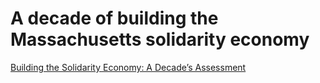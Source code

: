 # A decade of building the Massachusetts solidarity economy
[Building the Solidarity Economy: A Decade’s Assessment](https://nonprofitquarterly.org/building-the-solidarity-economy-a-decades-assessment/)